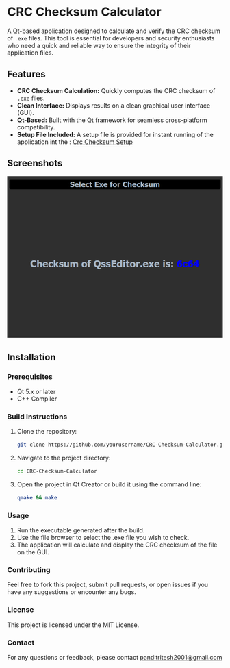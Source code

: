 # CRC Checksum Calculator

A Qt-based application designed to calculate and verify the CRC checksum of `.exe` files. This tool is essential for developers and security enthusiasts who need a quick and reliable way to ensure the integrity of their application files.

## Features

- **CRC Checksum Calculation:** Quickly computes the CRC checksum of `.exe` files.
- **Clean Interface:** Displays results on a clean graphical user interface (GUI).
- **Qt-Based:** Built with the Qt framework for seamless cross-platform compatibility.
- **Setup File Included:** A setup file is provided for instant running of the application int the : [Crc Checksum Setup](./CrcCalculator_Setup)

## Screenshots

![Screenshot](./crc_ss.png)

## Installation

### Prerequisites

- Qt 5.x or later
- C++ Compiler

### Build Instructions

1. Clone the repository:
   ```bash
   git clone https://github.com/yourusername/CRC-Checksum-Calculator.git
   ```
2. Navigate to the project directory:
   ```bash
   cd CRC-Checksum-Calculator
   ```
3. Open the project in Qt Creator or build it using the command line:
   ```bash
   qmake && make
   ```

### Usage

1. Run the executable generated after the build.
2. Use the file browser to select the .exe file you wish to check.
3. The application will calculate and display the CRC checksum of the file on the GUI.

### Contributing

Feel free to fork this project, submit pull requests, or open issues if you have any suggestions or encounter any bugs.

### License

This project is licensed under the MIT License.

### Contact

For any questions or feedback, please contact panditritesh2001@gmail.com
